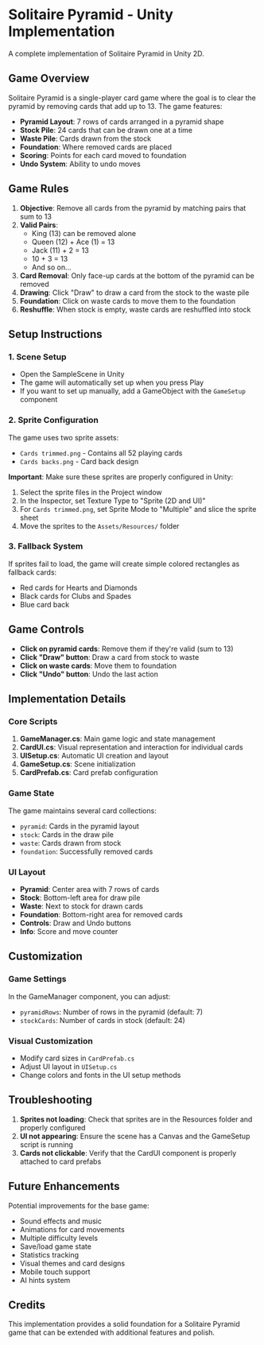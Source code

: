 # Solitaire Pyramid - Unity Implementation

A complete implementation of Solitaire Pyramid in Unity 2D.

## Game Overview

Solitaire Pyramid is a single-player card game where the goal is to clear the pyramid by removing cards that add up to 13. The game features:

- **Pyramid Layout**: 7 rows of cards arranged in a pyramid shape
- **Stock Pile**: 24 cards that can be drawn one at a time
- **Waste Pile**: Cards drawn from the stock
- **Foundation**: Where removed cards are placed
- **Scoring**: Points for each card moved to foundation
- **Undo System**: Ability to undo moves

## Game Rules

1. **Objective**: Remove all cards from the pyramid by matching pairs that sum to 13
2. **Valid Pairs**: 
   - King (13) can be removed alone
   - Queen (12) + Ace (1) = 13
   - Jack (11) + 2 = 13
   - 10 + 3 = 13
   - And so on...
3. **Card Removal**: Only face-up cards at the bottom of the pyramid can be removed
4. **Drawing**: Click "Draw" to draw a card from the stock to the waste pile
5. **Foundation**: Click on waste cards to move them to the foundation
6. **Reshuffle**: When stock is empty, waste cards are reshuffled into stock

## Setup Instructions

### 1. Scene Setup
- Open the SampleScene in Unity
- The game will automatically set up when you press Play
- If you want to set up manually, add a GameObject with the `GameSetup` component

### 2. Sprite Configuration
The game uses two sprite assets:
- `Cards trimmed.png` - Contains all 52 playing cards
- `Cards backs.png` - Card back design

**Important**: Make sure these sprites are properly configured in Unity:
1. Select the sprite files in the Project window
2. In the Inspector, set Texture Type to "Sprite (2D and UI)"
3. For `Cards trimmed.png`, set Sprite Mode to "Multiple" and slice the sprite sheet
4. Move the sprites to the `Assets/Resources/` folder

### 3. Fallback System
If sprites fail to load, the game will create simple colored rectangles as fallback cards:
- Red cards for Hearts and Diamonds
- Black cards for Clubs and Spades
- Blue card back

## Game Controls

- **Click on pyramid cards**: Remove them if they're valid (sum to 13)
- **Click "Draw" button**: Draw a card from stock to waste
- **Click on waste cards**: Move them to foundation
- **Click "Undo" button**: Undo the last action

## Implementation Details

### Core Scripts

1. **GameManager.cs**: Main game logic and state management
2. **CardUI.cs**: Visual representation and interaction for individual cards
3. **UISetup.cs**: Automatic UI creation and layout
4. **GameSetup.cs**: Scene initialization
5. **CardPrefab.cs**: Card prefab configuration

### Game State

The game maintains several card collections:
- `pyramid`: Cards in the pyramid layout
- `stock`: Cards in the draw pile
- `waste`: Cards drawn from stock
- `foundation`: Successfully removed cards

### UI Layout

- **Pyramid**: Center area with 7 rows of cards
- **Stock**: Bottom-left area for draw pile
- **Waste**: Next to stock for drawn cards
- **Foundation**: Bottom-right area for removed cards
- **Controls**: Draw and Undo buttons
- **Info**: Score and move counter

## Customization

### Game Settings
In the GameManager component, you can adjust:
- `pyramidRows`: Number of rows in the pyramid (default: 7)
- `stockCards`: Number of cards in stock (default: 24)

### Visual Customization
- Modify card sizes in `CardPrefab.cs`
- Adjust UI layout in `UISetup.cs`
- Change colors and fonts in the UI setup methods

## Troubleshooting

1. **Sprites not loading**: Check that sprites are in the Resources folder and properly configured
2. **UI not appearing**: Ensure the scene has a Canvas and the GameSetup script is running
3. **Cards not clickable**: Verify that the CardUI component is properly attached to card prefabs

## Future Enhancements

Potential improvements for the base game:
- Sound effects and music
- Animations for card movements
- Multiple difficulty levels
- Save/load game state
- Statistics tracking
- Visual themes and card designs
- Mobile touch support
- AI hints system

## Credits

This implementation provides a solid foundation for a Solitaire Pyramid game that can be extended with additional features and polish. 